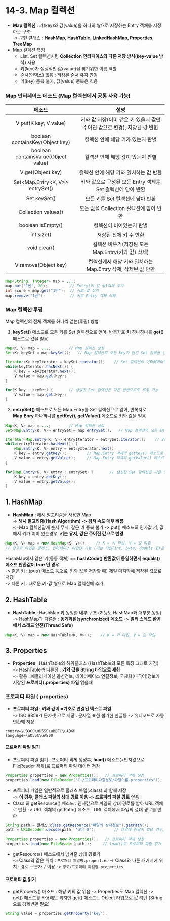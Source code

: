 # 14-3. Map 컬렉션

- **Map 컬렉션** : 키(key)와 값(value)을 하나의 쌍으로 저장하는 Entry 객체를 저장하는 구조  
-> 구현 클래스 : **HashMap, HashTable, LinkedHashMap, Properties, TreeMap**  
- Map 컬렉션 특징 
    - List, Set 컬렉션처럼 **Collection 인터페이스와 다른 저장 방식(key-value 방식)** 사용
    - 키(key)가 실질적인 값(value)을 찾기위한 이름 역할
    - 순서(인덱스) 없음 : 저장된 순서 유지 안됨
    - 키(key) 중복 불가, 값(value) 중복은 허용

### Map 인터페이스 메소드 (Map 컬렉션에서 공통 사용 가능)

메소드|설명
:---:|:---:
V put(K key, V value)|키와 값 저장(이미 같은 키 있을시 값만 주어진 값으로 변경), 저장된 값 반환
boolean containsKey(Object key)|컬렉션 안에 해당 키가 있는지 판별
boolean containsValue(Object value)|컬렉션 안에 해당 값이 있는지 판별
V get(Object key)|컬렉션 안에 해당 키와 일치하는 값 반환
Set<Map.Entry<K, V>> entrySet()|키와 값으로 구성된 모든 Entry 객체를 Set 컬렉션에 담아 반환
Set<K> keySet()|모든 키를 Set 컬렉션에 담아 반환
Collection<V> values()|모든 값을 Collection 컬렉션에 담아 반환
boolean isEmpty()|컬렉션이 비어있는지 판별
int size()|저장된 전체 키 수 반환
void clear()|컬렉션 비우기(저장된 모든 Map.Entry(키와 값) 삭제)
V remove(Object key)|컬렉션에서 해당 키와 일치하는 Map.Entry 삭제, 삭제된 값 반환

```java
Map<String, Integer> map = ...;     
map.put("1반", 20);          // Entry(키-값 쌍)객체 추가
int score = map.get("1반");  // 키로 값 찾기
map.remove("1반");           // 키로 Entry 객체 삭제
```

### Map 컬렉션 루핑

Map 컬렉션의 전체 객체를 하나씩 얻는(루핑) 방법
1. **keySet()** 메소드로 모든 키를 Set 컬렉션으로 얻어, 반복자로 **키** 하나하나를 **get()** 메소드로 값을 얻음
```java
Map<K, V> map = ...;        // Map 컬렉션 생성
Set<K> keySet = map.keySet();   // Map 컬렉션의 모든 key가 담긴 Set 컬렉션 생성

Iterator<K> keyIterator = keySet.iterator();    // Set 컬렉션의 이터레이터(반복자) 생성
while(keyIterator.hasNext()) {
    K key = keyIterator.next();
    V value = map.get(key);
}

for(K key : keySet) {       // 생성한 Set 컬렉션은 다른 방법으로도 루핑 가능
    V value = map.get(key); 
}
```
2. **entrySet()** 메소드로 모든 Map.Entry를 Set 컬렉션으로 얻어, 반복자로 **Map.Enry** 하나하나를 **getKey(), getValue()** 메소드로 키와 값을 얻음
```java
Map<K, V> map = ...;        // Map 컬렉션 생성
Set<Map.Entry<K, V>> entrySet = map.entrySet();   // Map 컬렉션의 모든 Entry 객체가 담긴 Set 컬렉션 생성

Iterator<Map.Entry<K, V>> entryIterator = entrySet.iterator();    // Set 컬렉션의 이터레이터(반복자) 생성
while(entryIterator.hasNext()) {
    Map.Entry<K, V> entry = entryIterator.next();
    K key = entry.getKey();         // Map.Entry 객체의 getKey() 메소드로 키(key) 반환
    V value = entry.getValue();     // Map.Entry 객체의 getValue() 메소드로 값(value) 반환 
}

for(Map.Entry<K, V> entry : entrySet) {       // 생성한 Set 컬렉션은 다른 방법으로도 루핑 가능
    K key = entry.getKey();
    V value = entry.getValue();
}
```

## 1. HashMap

- **HashMap** : 해시 알고리즘을 사용한 Map     
-> **해시 알고리즘(Hash Algorithm) -> 검색 속도 매우 빠름**  
-> Map 컬렉션답게 순서 무시, 같은 키 중복 불가 -> put() 메소드의 인자값 키, 값에서 키가 이미 있는경우, **키는 유지, 값은 주어진 값으로 변경** 

```java
Map<K, V> map = new HashMap<K, V>();    // K = 키 타입, V = 값 타입 
// 참고로 타입은 클래스, 인터페이스 타입만 가능 (기본 타입(int, byte, double 등)은 사용 불가)
```

HashMap에서 같은 키(동등 객체) == **hashCode() 반환값이 동일하면서 equals() 메소드 반환값이 true 인 경우**   
-> 같은 키 : (put() 메소드 등으로, 키와 값을 저장할 때) 제일 마지막에 저장된 값으로 저장  
-> 다른 키 : 새로운 키-값 쌍으로 Map 컬렉션에 추가


## 2. HashTable

- **HashTable** : HashMap 과 동일한 내부 구조 (기능도 HashMap과 대부분 동일)    
-> HashMap과 다른점 : **동기화된(synchronized) 메소드** -> **멀티 스레드 환경에서 스레드 안전(Thread Safe)**  

```java
Map<K, V> map = new HashTable<K, V>();    // K = 키 타입, V = 값 타입 
```

## 3. Properties

- **Properties** : HashTable의 하위클래스 (HashTable의 모든 특징 그대로 가짐)  
-> HashTable과 다른점 : **키와 값을 String 타입으로 제한**   
-> 활용 : 애플리케이션 옵션정보, 데이터베이스 연결정보, 국제화(다국어)정보가 저장된 **프로퍼티(.properties) 파일** 읽을때

### 프로퍼티 파일 (.properties)

- **프로퍼티 파일 : 키와 값이 =기호로 연결된 텍스트 파일**  
-> ISO 8859-1 문자셋 으로 저장 : 문자열 표현 불가한 한글등 -> 유니코드로 자동 변환돼 저장

```properties
contry=\uB300\uD55C\uBBFC\uAD6D
language=\uD55C\uAE00
```

#### 프로퍼티 파일 읽기

- 프로퍼티 파일 읽기 : 프로퍼티 객체 생성후, **load()** 메소드(+인자값으로 FileReader 객체)로 프로퍼티 파일 데이터 저장
```java
Properties properties = new Properties();   // 프로퍼티 객체 생성
properties.load(new FileReader("C:/프로퍼티파일경로/파일이름.properties"));     // load()로 프로퍼티 파일 읽기
```

- 프로퍼티 파일은 일반적으로 클래스 파일(.class) 과 함께 저장  
-> **이 경우, 클래스 파일의 상대 경로 이용 -> 프로퍼티 파일 경로** 얻음
- Class 의 getResource() 메소드 : 인자값으로 파일의 상대 경로를 받아 URL 객체로 반환
-> URL 객체의 getPath() 메소드 : URL 객체에서 파일의 절대 경로를 반환
```java
String path = 클래스.class.getResource("파일의 상대경로").getPath();
path = URLDecoder.decode(path, "utf-8");        // 경로에 한글이 있을 경우, 한글 복원

Properties properties = new Properties();   // 프로퍼티 객체 생성
properties.load(new FileReader(path));     // load()로 프로퍼티 파일 읽기
```
- getResource() 메소드에서 넘겨줄 상대 경로가    
-> Class와 같은 위치 : ```프로퍼티 파일명.properties```
-> Class와 다른 패키지에 위치 : 경로 구분자 ```/``` 이용 -> ```경로/프로퍼티 파일명.properties```

#### 프로퍼티 값 읽기

- getProperty() 메소드 : 해당 키의 값 읽음
-> Properties도 Map 컬렉션 -> get() 메소드를 사용해도 되지만 get() 메소드는 Object 타입으로 값 리턴 (String으로 강제변환 필요)
```java
String value = properties.getProperty("key");
```
